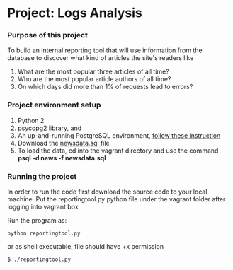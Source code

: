 # Project: Logs Analysis
### Purpose of this project
To build an internal reporting tool that will use information from the database to discover what kind of articles the site's readers like
1. What are the most popular three articles of all time?
2. Who are the most popular article authors of all time?
3. On which days did more than 1% of requests lead to errors?

### Project environment setup
1. Python 2
2. psycopg2 library, and
3. An up-and-running PostgreSQL environment, [ follow these instruction ][1]
4. Download the [ newsdata.sql ][2] file
5. To load the data, cd into the vagrant directory and use the command **psql -d news -f newsdata.sql**

### Running the project
In order to run the code first download the source code to your local machine.
Put the reportingtool.py python file under the vagrant folder after logging into
vagrant box

Run the program as:
```
python reportingtool.py
```
or as shell executable, file should have +x permission
```
$ ./reportingtool.py
```

[1]: https://classroom.udacity.com/nanodegrees/nd004/parts/8d3e23e1-9ab6-47eb-b4f3-d5dc7ef27bf0/modules/bc51d967-cb21-46f4-90ea-caf73439dc59/lessons/5475ecd6-cfdb-4418-85a2-f2583074c08d/concepts/14c72fe3-e3fe-4959-9c4b-467cf5b7c3a0
[2]: https://d17h27t6h515a5.cloudfront.net/topher/2016/August/57b5f748_newsdata/newsdata.zip
